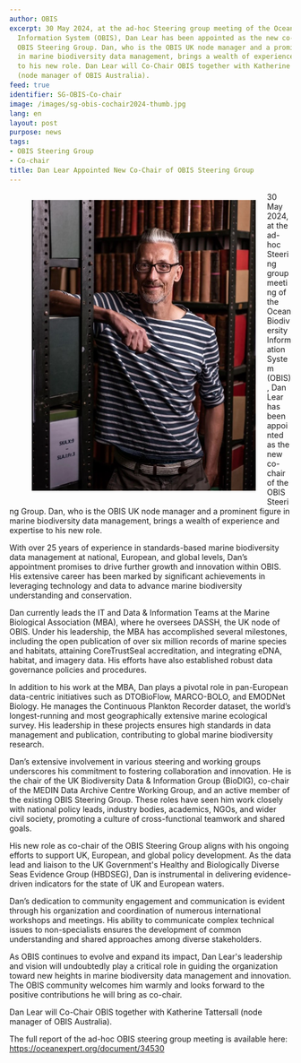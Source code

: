 ```yaml
---
author: OBIS
excerpt: 30 May 2024, at the ad-hoc Steering group meeting of the Ocean Biodiversity
  Information System (OBIS), Dan Lear has been appointed as the new co-chair of the
  OBIS Steering Group. Dan, who is the OBIS UK node manager and a prominent figure
  in marine biodiversity data management, brings a wealth of experience and expertise
  to his new role. Dan Lear will Co-Chair OBIS together with Katherine Tattersall
  (node manager of OBIS Australia).
feed: true
identifier: SG-OBIS-Co-chair
image: /images/sg-obis-cochair2024-thumb.jpg
lang: en
layout: post
purpose: news
tags:
- OBIS Steering Group
- Co-chair
title: Dan Lear Appointed New Co-Chair of OBIS Steering Group
---
```


<figure style="float: left; margin-right: 20px;">
  <img alt="cochair" src="/images/sg-obis-cochair2024.jpg" width="400">
</figure>

30 May 2024, at the ad-hoc Steering group meeting of the Ocean Biodiversity Information System (OBIS), Dan Lear has been appointed as the new co-chair of the OBIS Steering Group. Dan, who is the OBIS UK node manager and a prominent figure in marine biodiversity data management, brings a wealth of experience and expertise to his new role.
 
With over 25 years of experience in standards-based marine biodiversity data management at national, European, and global levels, Dan’s appointment promises to drive further growth and innovation within OBIS. His extensive career has been marked by significant achievements in leveraging technology and data to advance marine biodiversity understanding and conservation.
 
Dan currently leads the IT and Data & Information Teams at the Marine Biological Association (MBA), where he oversees DASSH, the UK node of OBIS. Under his leadership, the MBA has accomplished several milestones, including the open publication of over six million records of marine species and habitats, attaining CoreTrustSeal accreditation, and integrating eDNA, habitat, and imagery data. His efforts have also established robust data governance policies and procedures.
 
In addition to his work at the MBA, Dan plays a pivotal role in pan-European data-centric initiatives such as DTOBioFlow, MARCO-BOLO, and EMODNet Biology. He manages the Continuous Plankton Recorder dataset, the world’s longest-running and most geographically extensive marine ecological survey. His leadership in these projects ensures high standards in data management and publication, contributing to global marine biodiversity research.
 
Dan’s extensive involvement in various steering and working groups underscores his commitment to fostering collaboration and innovation. He is the chair of the UK Biodiversity Data & Information Group (BioDIG), co-chair of the MEDIN Data Archive Centre Working Group, and an active member of the existing OBIS Steering Group. These roles have seen him work closely with national policy leads, industry bodies, academics, NGOs, and wider civil society, promoting a culture of cross-functional teamwork and shared goals.
 
His new role as co-chair of the OBIS Steering Group aligns with his ongoing efforts to support UK, European, and global policy development. As the data lead and liaison to the UK Government's Healthy and Biologically Diverse Seas Evidence Group (HBDSEG), Dan is instrumental in delivering evidence-driven indicators for the state of UK and European waters.
 
Dan’s dedication to community engagement and communication is evident through his organization and coordination of numerous international workshops and meetings. His ability to communicate complex technical issues to non-specialists ensures the development of common understanding and shared approaches among diverse stakeholders.
 
As OBIS continues to evolve and expand its impact, Dan Lear's leadership and vision will undoubtedly play a critical role in guiding the organization toward new heights in marine biodiversity data management and innovation. The OBIS community welcomes him warmly and looks forward to the positive contributions he will bring as co-chair.
 
Dan Lear will Co-Chair OBIS together with Katherine Tattersall (node manager of OBIS Australia).
 
The full report of the ad-hoc OBIS steering group meeting is available here: https://oceanexpert.org/document/34530